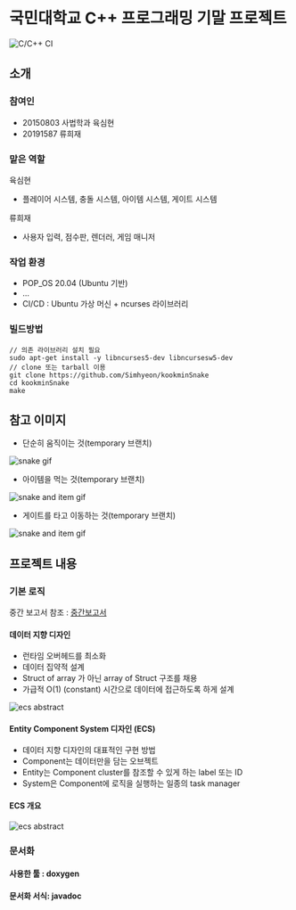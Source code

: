 # 국민대학교 C++ 프로그래밍 기말 프로젝트
![C/C++ CI](https://github.com/Simhyeon/kookminSnake/workflows/C/C++%20CI/badge.svg)

## 소개

### 참여인 
- 20150803 사법학과 육심현
- 20191587          류희재

### 맡은 역할

육심현
- 플레이어 시스템, 충돌 시스템, 아이템 시스템, 게이트 시스템 

류희재
- 사용자 입력, 점수판, 렌더러, 게임 매니저

### 작업 환경
- POP\_OS 20.04 (Ubuntu 기반)
- ...
- CI/CD : Ubuntu 가상 머신 + ncurses 라이브러리

### 빌드방법

```
// 의존 라이브러리 설치 필요
sudo apt-get install -y libncurses5-dev libncursesw5-dev
// clone 또는 tarball 이용
git clone https://github.com/Simhyeon/kookminSnake
cd kookminSnake
make
```

## 참고 이미지

- 단순히 움직이는 것(temporary 브랜치)

![snake gif](./design_document/test.gif) 

- 아이템을 먹는 것(temporary 브랜치)

![snake and item gif](./design_document/test_item.gif)

- 게이트를 타고 이동하는 것(temporary 브랜치)

![snake and item gif](./design_document/test_gate.gif)


## 프로젝트 내용

### 기본 로직

중간 보고서 참조 : [중간보고서](https://kookminSnake.duckdns.org/ref/cpp_mid_report.pdf)

#### 데이터 지향 디자인
- 런타임 오버헤드를 최소화
- 데이터 집약적 설계
- Struct of array 가 아닌 array of Struct 구조를 채용
- 가급적 O(1) (constant) 시간으로 데이터에 접근하도록 하게 설계

![ecs abstract](./dod_comparison_colorless.png)

#### Entity Component System 디자인 (ECS)
- 데이터 지향 디자인의 대표적인 구현 방법
- Component는 데이터만을 담는 오브젝트
- Entity는 Component cluster를 참조할 수 있게 하는 label 또는 ID
- System은 Component에 로직을 실행하는 일종의 task manager

#### ECS 개요
![ecs abstract](./ecs_abstract.png)

### 문서화

#### 사용한 툴 : doxygen

#### 문서화 서식: javadoc 
